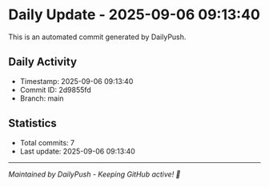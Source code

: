 # Daily Update - 2025-09-06 09:13:40

This is an automated commit generated by DailyPush.

## Daily Activity
- Timestamp: 2025-09-06 09:13:40
- Commit ID: 2d9855fd
- Branch: main

## Statistics
- Total commits: 7
- Last update: 2025-09-06 09:13:40

---
*Maintained by DailyPush - Keeping GitHub active! 🚀*

